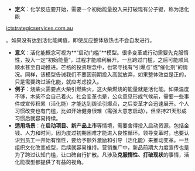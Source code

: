 - **定义**：化学反应要开始，需要一个初始能量投入来打破现有分子键，称为活化能​

[ictstrategicservices.com.au](https://www.ictstrategicservices.com.au/2017/07/14/113-fantastic-thinking-tools-from-farnam-street/#:~:text=5)

。如果没有达到活化能阈值，即使反应整体放热也不会自发进行。

- **意义**：活化能概念可视为**“启动门槛”**模型。很多变革或行动需要先克服惰性，投入一定“初始能量”，过程才能顺利展开。一旦跨过门槛，之后可能顺风顺水甚至自动推进。芒格的投资理念中，也常寻找有“引爆点”或“催化剂”的情况。同样，该模型告诫我们不要因前期投入高就放弃，如果整体效益是正的，只是需要跨过活化能，就应考虑投入。
- **例子**：烧柴火需要点火柴引燃柴火，这火柴燃烧的能量就是活化能。如果温度不够，木柴不会自己着火。社会变革也是，公众意见形成气候前，需要一些事件或宣传积累（活化能）才能达到舆论引爆点，之后变革才会迅速展开。个人习惯改变也有门槛，比如开始健身很难（需强大意志启动），但坚持21天形成习惯后就容易持续。
- **适用场景**：在**启动项目、新产品上市**等情境，需要舍得投入启动资源，包括金钱、人力和时间，因为度过初期困难才能进入良性循环。领导变革时，也要认识到员工一开始有惰性，要给予额外激励和引导（活化能）来推动变革。一旦组织文化改变成型，后续就容易维持。营销推广中，新品前期大力度宣传也是为了跨过认知门槛，让口碑自行扩散。凡涉及**克服惰性、打破现状**的事情，活化能模型都提供了有益的视角。